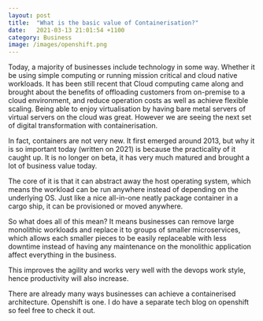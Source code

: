 ```yaml
---
layout: post
title:  "What is the basic value of Containerisation?"
date:   2021-03-13 21:01:54 +1100
category: Business
image: /images/openshift.png
---
```

Today, a majority of businesses include technology in some way. Whether it be using simple computing or running mission critical and cloud native workloads.
It has been still recent that Cloud computing came along and brought about the benefits of offloading customers from on-premise to a cloud environment, and reduce operation costs as well as achieve flexible scaling.
Being able to enjoy virtualisation by having bare metal servers of virtual servers on the cloud was great. However we are seeing the next set of digital transformation with containerisation.

In fact, containers are not very new. It first emerged around 2013, but why it is so important today (written on 2021) is because the practicality of it caught up. It is no longer on beta, it has very much matured and brought a lot of business value today.

The core of it is that it can abstract away the host operating system, which means the workload can be run anywhere instead of depending on the underlying OS. Just like a nice all-in-one neatly package container in a cargo ship, it can be provisioned or moved anywhere.

So what does all of this mean?
It means businesses can remove large monolithic workloads and replace it to groups of smaller microservices, which allows each smaller pieces to be easily replaceable with less downtime instead of having any maintenance on the monolithic application affect everything in the business.

This improves the agility and works very well with the devops work style, hence productivity will also increase.

There are already many ways businesses can achieve a containerised architecture.
Openshift is one. I do have a separate tech blog on openshift so feel free to check it out.